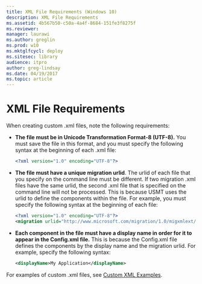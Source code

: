 ```yaml
---
title: XML File Requirements (Windows 10)
description: XML File Requirements
ms.assetid: 4b567b50-c50a-4a4f-8684-151fe3f8275f
ms.reviewer:
manager: laurawi
ms.author: greglin
ms.prod: w10
ms.mktglfcycl: deploy
ms.sitesec: library
audience: itpro
author: greg-lindsay
ms.date: 04/19/2017
ms.topic: article
---
```


# XML File Requirements


When creating custom .xml files, note the following requirements:

-   **The file must be in Unicode Transformation Format-8 (UTF-8).** You must save the file in this format, and you must specify the following syntax at the beginning of each .xml file:

    ``` xml
    <?xml version="1.0" encoding="UTF-8"?>
    ```

-   **The file must have a unique migration urlid**. The urlid of each file that you specify on the command line must be different. If two migration .xml files have the same urlid, the second .xml file that is specified on the command line will not be processed. This is because USMT uses the urlid to define the components within the file. For example, you must specify the following syntax at the beginning of each file:

    ``` xml
    <?xml version="1.0" encoding="UTF-8"?>
    <migration urlid="http://www.microsoft.com/migration/1.0/migxmlext/<CustomFileName>">
    ```

-   **Each component in the file must have a display name in order for it to appear in the Config.xml file.** This is because the Config.xml file defines the components by the display name and the migration urlid. For example, specify the following syntax:

    ``` xml
    <displayName>My Application</displayName>
    ```

For examples of custom .xml files, see [Custom XML Examples](usmt-custom-xml-examples.md).









